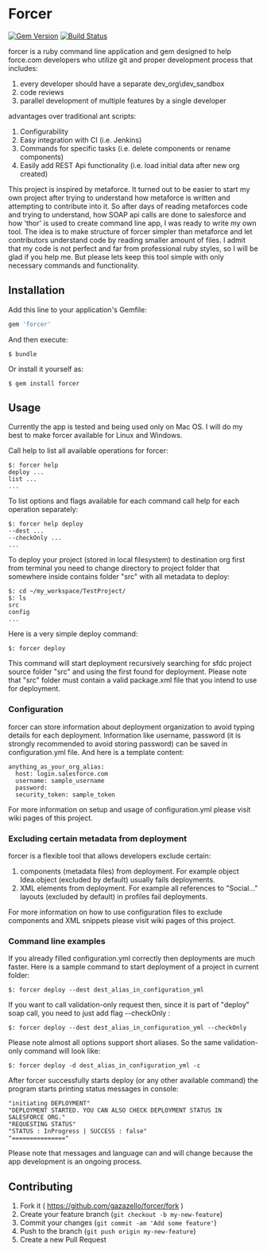 # Forcer
[![Gem Version](https://badge.fury.io/rb/forcer.svg)](http://badge.fury.io/rb/forcer)
[![Build Status](https://travis-ci.org/gazazello/forcer.svg?branch=master)](https://travis-ci.org/gazazello/forcer)

forcer is a ruby command line application and gem designed to help force.com developers who utilize git and proper development process that includes:

1. every developer should have a separate dev_org\dev_sandbox
2. code reviews
3. parallel development of multiple features by a single developer

advantages over traditional ant scripts:

1. Configurability
2. Easy integration with CI (i.e. Jenkins) 
3. Commands for specific tasks (i.e. delete components or rename components)
4. Easily add REST Api functionality (i.e. load initial data after new org created)


This project is inspired by metaforce. It turned out to be easier to start my own project after trying to understand how metaforce
is written and attempting to contribute into it. So after days of reading metaforces code and trying to understand, how
SOAP api calls are done to salesforce and how 'thor' is used to create command line app, I was ready to write my own tool.
The idea is to make structure of forcer simpler than metaforce and let contributors understand code by reading smaller amount
of files. I admit that my code is not perfect and far from professional ruby styles, so I will be glad if you help me.
But please lets keep this tool simple with only necessary commands and functionality.


## Installation

Add this line to your application's Gemfile:

```ruby
gem 'forcer'
```

And then execute:

    $ bundle

Or install it yourself as:

    $ gem install forcer

## Usage
Currently the app is tested and being used only on Mac OS. I will do my best to make forcer available for Linux and Windows.

Call help to list all available operations for forcer:

    $: forcer help
    deploy ...
    list ...
    ...

To list options and flags available for each command call help for each operation separately:

    $: forcer help deploy
    --dest ...
    --checkOnly ...
    ...

To deploy your project (stored in local filesystem) to destination org first from terminal you need to change directory
to project folder that somewhere inside contains folder "src" with all metadata to deploy:

    $: cd ~/my_workspace/TestProject/
    $: ls
    src
    config
    ...
    
Here is a very simple deploy command:

    $: forcer deploy
    
This command will start deployment recursively searching for sfdc project source folder "src" and using the first found for deployment.
Please note that "src" folder must contain a valid package.xml file that you intend to use for deployment.


### Configuration
forcer can store information about deployment organization to avoid typing details for each deployment. Information like username, 
password (it is strongly recommended to avoid storing password) can be saved in configuration.yml file. And here is a template content:

    anything_as_your_org_alias:
      host: login.salesforce.com
      username: sample_username
      password:
      security_token: sample_token
      
For more information on setup and usage of configuration.yml please visit wiki pages of this project. 

### Excluding certain metadata from deployment
forcer is a flexible tool that allows developers exclude certain:

1. components (metadata files) from deployment. For example object Idea.object (excluded by default) usually fails deployments.
2. XML elements from deployment. For example all references to "Social..." layouts (excluded by default) in profiles fail deployments.

For more information on how to use configuration files to exclude components and XML snippets please visit wiki pages
of this project.


### Command line examples
If you already filled configuration.yml correctly then deployments are much faster. Here is a sample command to start deployment of a project in current folder:

    $: forcer deploy --dest dest_alias_in_configuration_yml

If you want to call validation-only request then, since it is part of "deploy" soap call, you need to just add flag --checkOnly :

    $: forcer deploy --dest dest_alias_in_configuration_yml --checkOnly


Please note almost all options support short aliases. So the same validation-only command will look like:

    $: forcer deploy -d dest_alias_in_configuration_yml -c


After forcer successfully starts deploy (or any other available command) the program starts printing status messages in console:

    "initiating DEPLOYMENT"
    "DEPLOYMENT STARTED. YOU CAN ALSO CHECK DEPLOYMENT STATUS IN SALESFORCE ORG."
    "REQUESTING STATUS"
    "STATUS : InProgress | SUCCESS : false"
    "==============="

Please note that messages and language can and will change because the app development is an ongoing process.


## Contributing

1. Fork it ( https://github.com/gazazello/forcer/fork )
2. Create your feature branch (`git checkout -b my-new-feature`)
3. Commit your changes (`git commit -am 'Add some feature'`)
4. Push to the branch (`git push origin my-new-feature`)
5. Create a new Pull Request
